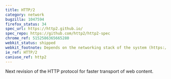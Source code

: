 ```yaml
---
title: HTTP/2
category: network
bugzilla: 1047594
firefox_status: 34
spec_url: https://http2.github.io/
spec_repo: https://github.com/http2/http2-spec
chrome_ref: 5152586365665280
webkit_status: shipped
webkit_footnote: Depends on the networking stack of the system (https://lists.webkit.org/pipermail/webkit-help/2015-February/003884.html).
ie_ref: HTTP/2
caniuse_ref: http2
---
```


Next revision of the HTTP protocol for faster transport of web content.
